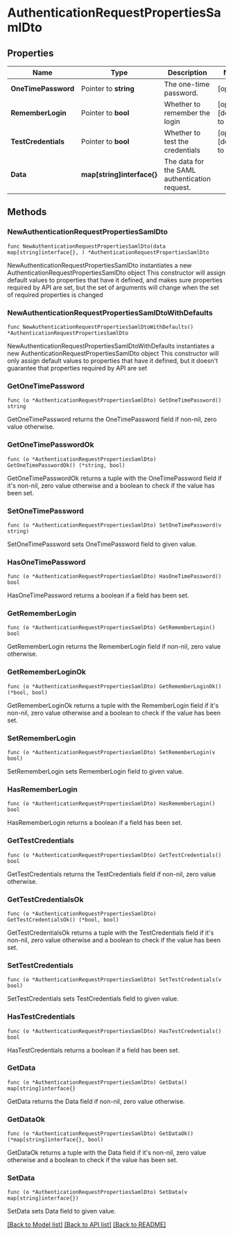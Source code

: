 # AuthenticationRequestPropertiesSamlDto

## Properties

Name | Type | Description | Notes
------------ | ------------- | ------------- | -------------
**OneTimePassword** | Pointer to **string** | The one-time password. | [optional] 
**RememberLogin** | Pointer to **bool** | Whether to remember the login | [optional] [default to true]
**TestCredentials** | Pointer to **bool** | Whether to test the credentials | [optional] [default to false]
**Data** | **map[string]interface{}** | The data for the SAML authentication request. | 

## Methods

### NewAuthenticationRequestPropertiesSamlDto

`func NewAuthenticationRequestPropertiesSamlDto(data map[string]interface{}, ) *AuthenticationRequestPropertiesSamlDto`

NewAuthenticationRequestPropertiesSamlDto instantiates a new AuthenticationRequestPropertiesSamlDto object
This constructor will assign default values to properties that have it defined,
and makes sure properties required by API are set, but the set of arguments
will change when the set of required properties is changed

### NewAuthenticationRequestPropertiesSamlDtoWithDefaults

`func NewAuthenticationRequestPropertiesSamlDtoWithDefaults() *AuthenticationRequestPropertiesSamlDto`

NewAuthenticationRequestPropertiesSamlDtoWithDefaults instantiates a new AuthenticationRequestPropertiesSamlDto object
This constructor will only assign default values to properties that have it defined,
but it doesn't guarantee that properties required by API are set

### GetOneTimePassword

`func (o *AuthenticationRequestPropertiesSamlDto) GetOneTimePassword() string`

GetOneTimePassword returns the OneTimePassword field if non-nil, zero value otherwise.

### GetOneTimePasswordOk

`func (o *AuthenticationRequestPropertiesSamlDto) GetOneTimePasswordOk() (*string, bool)`

GetOneTimePasswordOk returns a tuple with the OneTimePassword field if it's non-nil, zero value otherwise
and a boolean to check if the value has been set.

### SetOneTimePassword

`func (o *AuthenticationRequestPropertiesSamlDto) SetOneTimePassword(v string)`

SetOneTimePassword sets OneTimePassword field to given value.

### HasOneTimePassword

`func (o *AuthenticationRequestPropertiesSamlDto) HasOneTimePassword() bool`

HasOneTimePassword returns a boolean if a field has been set.

### GetRememberLogin

`func (o *AuthenticationRequestPropertiesSamlDto) GetRememberLogin() bool`

GetRememberLogin returns the RememberLogin field if non-nil, zero value otherwise.

### GetRememberLoginOk

`func (o *AuthenticationRequestPropertiesSamlDto) GetRememberLoginOk() (*bool, bool)`

GetRememberLoginOk returns a tuple with the RememberLogin field if it's non-nil, zero value otherwise
and a boolean to check if the value has been set.

### SetRememberLogin

`func (o *AuthenticationRequestPropertiesSamlDto) SetRememberLogin(v bool)`

SetRememberLogin sets RememberLogin field to given value.

### HasRememberLogin

`func (o *AuthenticationRequestPropertiesSamlDto) HasRememberLogin() bool`

HasRememberLogin returns a boolean if a field has been set.

### GetTestCredentials

`func (o *AuthenticationRequestPropertiesSamlDto) GetTestCredentials() bool`

GetTestCredentials returns the TestCredentials field if non-nil, zero value otherwise.

### GetTestCredentialsOk

`func (o *AuthenticationRequestPropertiesSamlDto) GetTestCredentialsOk() (*bool, bool)`

GetTestCredentialsOk returns a tuple with the TestCredentials field if it's non-nil, zero value otherwise
and a boolean to check if the value has been set.

### SetTestCredentials

`func (o *AuthenticationRequestPropertiesSamlDto) SetTestCredentials(v bool)`

SetTestCredentials sets TestCredentials field to given value.

### HasTestCredentials

`func (o *AuthenticationRequestPropertiesSamlDto) HasTestCredentials() bool`

HasTestCredentials returns a boolean if a field has been set.

### GetData

`func (o *AuthenticationRequestPropertiesSamlDto) GetData() map[string]interface{}`

GetData returns the Data field if non-nil, zero value otherwise.

### GetDataOk

`func (o *AuthenticationRequestPropertiesSamlDto) GetDataOk() (*map[string]interface{}, bool)`

GetDataOk returns a tuple with the Data field if it's non-nil, zero value otherwise
and a boolean to check if the value has been set.

### SetData

`func (o *AuthenticationRequestPropertiesSamlDto) SetData(v map[string]interface{})`

SetData sets Data field to given value.



[[Back to Model list]](../README.md#documentation-for-models) [[Back to API list]](../README.md#documentation-for-api-endpoints) [[Back to README]](../README.md)


